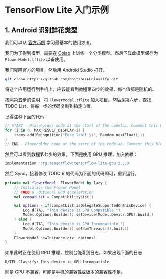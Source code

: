 # TensorFlow Lite 入门示例

## 1. Android 识别鲜花类型

我们可以从 [官方示例](https://codelabs.developers.google.com/codelabs/recognize-flowers-with-tensorflow-on-android/) 学习最基本的使用方法。

我们为了得到模型，需要在 [Colab](https://colab.research.google.com/drive/1sqBewUnvdATOO-yblj55EBFb2sM24XHR) 上训练一个分类模型。然后下载此模型保存为 `FlowerModel.tflite` 以备使用。

我们克隆官方的项目，然后用 Android Studio 打开。

```bash
git clone https://github.com/hoitab/TFLClassify.git
```

将这个应用运行到手机上，应该能看到教程第四步的效果，每个值都是随机的。

按照第五步的说明，将 `FlowerModel.tflite` 加入项目。然后是第六步，查找 TODO List，将每一步的代码复制到指定位置。

记得注释下面的代码：

```kt
// START - Placeholder code at the start of the codelab. Comment this block of code out.
for (i in 0..MAX_RESULT_DISPLAY-1) {
    items.add(Recognition("Fake label $i", Random.nextFloat()))
}
// END - Placeholder code at the start of the codelab. Comment this block of code out.
```

然后可以看到教程第七步的效果。下面是使用 GPU 推理，加入依赖：

```gradle
implementation 'org.tensorflow:tensorflow-lite-gpu:2.3.0'
```

然后 Sync，接着修改 TODO 6 的代码为下面的代码即可，重新运行。

```kt
private val flowerModel: FlowerModel by lazy {
    // Initialize the Flower Model
    // TODO 6. Optional GPU acceleration
    val compatList = CompatibilityList()

    val options = if(compatList.isDelegateSupportedOnThisDevice) {
        Log.d(TAG, "This device is GPU Compatible ")
        Model.Options.Builder().setDevice(Model.Device.GPU).build()
    } else {
        Log.d(TAG, "This device is GPU Incompatible ")
        Model.Options.Builder().setNumThreads(4).build()
    }
    FlowerModel.newInstance(ctx, options)
}
```

如果此时正在使用 GPU 推理，控制台能看到日志。如果出现下面的日志

```log
D/TFL Classify: This device is GPU Incompatible
```

则是 GPU 不兼容，可能是手机的兼容性或版本的兼容性不足。
